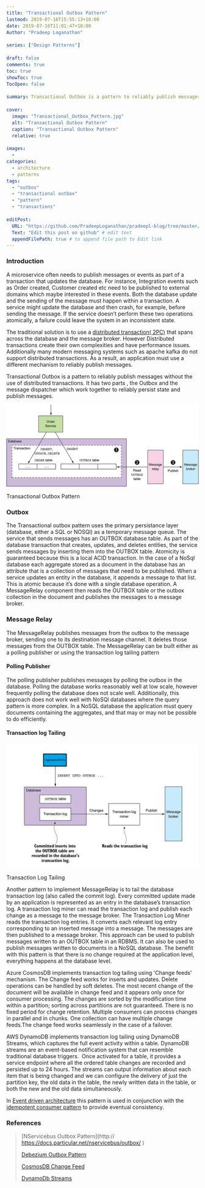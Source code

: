 ```yaml
---
title: "Transactional Outbox Pattern"
lastmod: 2019-07-16T15:55:13+10:00
date: 2019-07-16T11:01:47+10:00
Author: "Pradeep Loganathan"

series: ["Design Patterns"]

draft: false
comments: true
toc: true
showToc: true
TocOpen: false

summary: Transactional Outbox is a pattern to reliably publish messages without the use of distributed transactions. It uses an Outbox and a message dispatcher  to reliably persist state and publish messages.

cover:
  image: "Transactional_Outbox_Pattern.jpg"
  alt: "Transactional Outbox Pattern"
  caption: "Transactional Outbox Pattern"
  relative: true

images:
  - 
categories:
  - architecture
  - patterns
tags:
  - "outbox"
  - "transactional outbox"
  - "pattern"
  - "transactions"

editPost:
  URL: "https://github.com/PradeepLoganathan/pradeepl-blog/tree/master/content"
  Text: "Edit this post on github" # edit text
  appendFilePath: true # to append file path to Edit link
---
```


### Introduction

A microservice often needs to publish messages or events as part of a transaction that updates the database. For instance, Integration events such as Order created, Customer created etc need to be published to external domains which maybe interested in these events. Both the database update and the sending of the message must happen within a transaction. A service might update the database and then crash, for example, before sending the message. If the service doesn’t perform these two operations atomically, a failure could leave the system in an inconsistent state.

The traditional solution is to use a [distributed transaction( 2PC)](http://geekswithblogs.net/Pradeepl/archive/2006/02/09/68808.aspx) that spans across the database and the message broker. However Distributed transactions create their own complexities and have performance issues. Additionally many modern messaging systems such as apache kafka do not support distributed transactions. As a result, an application must use a different mechanism to reliably publish messages.

Transactional Outbox is a pattern to reliably publish messages without the use of distributed transactions. It has two parts , the Outbox and the message dispatcher which work together to reliably persist state and publish messages.

![](images/Outbox-Pattern.jpg)

Transactional Outbox Pattern

### Outbox

The Transactional outbox pattern uses the primary persistance layer (database, either a SQL or NOSQl) as a temporary message queue. The service that sends messages has an OUTBOX database table. As part of the database transaction that creates, updates, and deletes entities, the service sends messages by inserting them into the OUTBOX table. Atomicity is guaranteed because this is a local ACID transaction. In the case of a NoSql database each aggregate stored as a document in the database has an attribute that is a collection of messages that need to be published. When a service updates an entity in the database, it appends a message to that list. This is atomic because it’s done with a single database operation. A MessageRelay component then reads the OUTBOX table or the outbox collection in the document and publishes the messages to a message broker.

### Message Relay

The MessageRelay publishes messages from the outbox to the message broker, sending one to its destination message channel. It deletes those messages from the OUTBOX table. The MessageRelay can be built either as a polling publisher or using the transaction log tailing pattern

#### Polling Publisher

The polling publisher publishes messages by polling the outbox in the database. Polling the database works reasonably well at low scale, however frequently polling the database does not scale well. Additionally, this approach does not work well with NoSQl databases where the query pattern is more complex. In a NoSQL database the application must query documents containing the aggregates, and that may or may not be possible to do efficiently.

#### Transaction log Tailing

![](images/Transaction-log-tailing-1024x660.png)

Transaction Log Tailing

Another pattern to implement MessageRelay is to tail the database transaction log (also called the commit log). Every committed update made by an application is represented as an entry in the database’s transaction log. A transaction log miner can read the transaction log and publish each change as a message to the message broker. The Transaction Log Miner reads the transaction log entries. It converts each relevant log entry corresponding to an inserted message into a message. The messages are then published to a message broker. This approach can be used to publish messages written to an OUTBOX table in an RDBMS. It can also be used to publish messages written to documents in a NoSQL database. The benefit with this pattern is that there is no change required at the application level, everything happens at the database level.

Azure CosmosDB implements transaction log tailing using 'Change feeds' mechanism. The Change feed works for inserts and updates. Delete operations can be handled by soft deletes. The most recent change of the document will be available in change feed and it appears only once for consumer processing. The changes are sorted by the modification time within a partition; sorting across partitions are not guaranteed. There is no fixed period for change retention. Multiple consumers can process changes in parallel and in chunks. One collection can have multiple change feeds.The change feed works seamlessly in the case of a failover.

AWS DynamoDB implements transaction log tailing using DynamoDB Streams, which captures the full event activity within a table. DynamoDB streams are an event-based notification system that can resemble traditional database triggers.  Once activated for a table, it provides a service endpoint where all the ordered table changes are recorded and persisted up to 24 hours. The streams can output information about each item that is being changed and we can configure the delivery of just the partition key, the old data in the table, the newly written data in the table, or both the new and the old data simultaneously.

In [Event driven architecture](https://pradeepl.com/blog/architecture/event-driven-architecture/) this pattern is used in conjunction with the [idempotent consumer pattern](https://pradeepl.com/blog/patterns/idempotent-consumer-pattern/) to provide eventual consistency.

### References

> [NServicebus Outbox Pattern](http:// https://docs.particular.net/nservicebus/outbox/ )
> 
> [Debezium Outbox Pattern](https://debezium.io/blog/2019/02/19/reliable-microservices-data-exchange-with-the-outbox-pattern/)
> 
> [CosmosDB Change Feed](https://docs.microsoft.com/en-us/azure/cosmos-db/change-feed)
> 
> [DynamoDb Streams](https://docs.aws.amazon.com/amazondynamodb/latest/developerguide/Streams.html)
